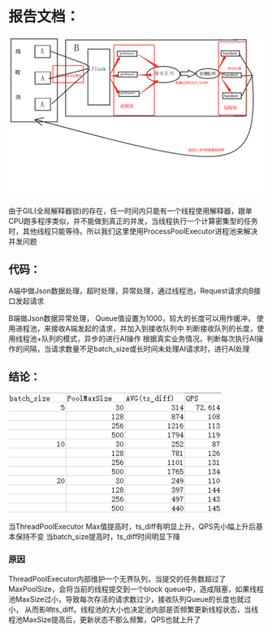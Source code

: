 # 报告文档：

![运行模型](https://github.com/jiaojing1009/Stress-Test/blob/master/%E8%BF%90%E8%A1%8C%E6%A8%A1%E5%9E%8B.png)



由于GIL(全局解释器锁)的存在，任一时间内只能有一个线程使用解释器，跟单CPU跑多程序类似，并不能做到真正的并发，当线程执行一个计算密集型的任务时，其他线程只能等待。所以我们这里使用ProcessPoolExecutor进程池来解决并发问题


## 代码：
A端中做Json数据处理，超时处理，异常处理，通过线程池，Request请求向B接口发起请求


B端做Json数据异常处理，
Queue值设置为1000，较大的长度可以用作缓冲，
使用进程池，来接收A端发起的请求，并加入到接收队列中
判断接收队列的长度，使用线程池+队列的模式，异步的进行AI操作
根据真实业务情况，判断每次执行AI操作的间隔，当请求数量不足batch_size或长时间未处理AI请求时，进行AI处理



## 结论：


![运行结果](运行结果ts_diff和QPS变化.jpg)

当ThreadPoolExecutor Max值提高时，ts_diff有明显上升，QPS先小幅上升后基本保持不变
当batch_size提高时，ts_diff时间明显下降

### 原因
ThreadPoolExecutor内部维护一个无界队列，当提交的任务数超过了MaxPoolSize，会将当前的线程提交到一个block queue中，造成阻塞，如果线程池MaxSize过小，导致每次存活的请求数过少，接收队列Queue的长度也就过小，  从而影响ts_diff。线程池的大小也决定池内部是否频繁更新线程状态，当线程池MaxSize提高后，更新状态不那么频繁，QPS也就上升了
